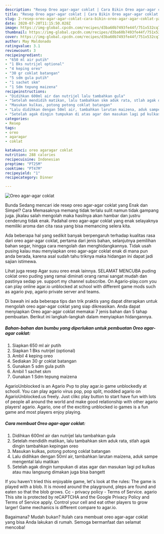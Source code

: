 ```yaml
---
description: "Resep Oreo agar-agar coklat | Cara Bikin Oreo agar-agar coklat Yang Enak Dan Lezat"
title: "Resep Oreo agar-agar coklat | Cara Bikin Oreo agar-agar coklat Yang Enak Dan Lezat"
slug: 2-resep-oreo-agar-agar-coklat-cara-bikin-oreo-agar-agar-coklat-yang-enak-dan-lezat
date: 2020-07-20T11:15:50.028Z
image: https://img-global.cpcdn.com/recipes/d3ba60b7493fe44f/751x532cq70/oreo-agar-agar-coklat-foto-resep-utama.jpg
thumbnail: https://img-global.cpcdn.com/recipes/d3ba60b7493fe44f/751x532cq70/oreo-agar-agar-coklat-foto-resep-utama.jpg
cover: https://img-global.cpcdn.com/recipes/d3ba60b7493fe44f/751x532cq70/oreo-agar-agar-coklat-foto-resep-utama.jpg
author: May Maldonado
ratingvalue: 3.1
reviewcount: 3
recipeingredient:
- "650 ml air putih"
- "1 Bks nutrijel optional"
- "4 keping oreo"
- "30 gr coklat batangan"
- "5 sdm gula putih"
- "1 sachet skm"
- "1 Sdm tepung maizena"
recipeinstructions:
- "Didihkan 600ml air dan nutrijel lalu tambahkan gula"
- "Setelah mendidih matikan, lalu tambahkan skm aduk rata, stlah agak dingin tambahkan kepingan oreo"
- "Masukan kulkas, potong potong coklat batangan"
- "Lalu didihkan dengan 50ml air, tambahkan larutan maizena, aduk sampe mengental lalu matikan"
- "Setelah agak dingin tumpukan di atas agar dan masukan lagi pd kulkas atau mau langsung dimakan juga bisa bangett"
categories:
- Resep
tags:
- oreo
- agaragar
- coklat

katakunci: oreo agaragar coklat 
nutrition: 288 calories
recipecuisine: Indonesian
preptime: "PT25M"
cooktime: "PT47M"
recipeyield: "1"
recipecategory: Dinner

---
```



![Oreo agar-agar coklat](https://img-global.cpcdn.com/recipes/d3ba60b7493fe44f/751x532cq70/oreo-agar-agar-coklat-foto-resep-utama.jpg)

Bunda Sedang mencari ide resep oreo agar-agar coklat yang Enak dan Simpel? Cara Memasaknya memang tidak terlalu sulit namun tidak gampang juga. jikalau salah mengolah maka hasilnya akan hambar dan justru cenderung tidak enak. Padahal oreo agar-agar coklat yang enak selayaknya memiliki aroma dan cita rasa yang bisa memancing selera kita.

Ada beberapa hal yang sedikit banyak berpengaruh terhadap kualitas rasa dari oreo agar-agar coklat, pertama dari jenis bahan, selanjutnya pemilihan bahan segar, hingga cara mengolah dan menghidangkannya. Tidak usah pusing kalau mau menyiapkan oreo agar-agar coklat enak di mana pun anda berada, karena asal sudah tahu triknya maka hidangan ini dapat jadi sajian istimewa.

Lihat juga resep Agar susu oreo enak lainnya. SELAMAT MENCUBA puding coklat oreo puding yang ramai diminati orang ramai sangat mudah dan pastinya sedap ye. support my channel subscribe. On Agario-play.com you can play online agar.io unblocked at school with different game mods such as agario pvp, agario private server and teams.


Di bawah ini ada beberapa tips dan trik praktis yang dapat diterapkan untuk mengolah oreo agar-agar coklat yang siap dikreasikan. Anda dapat menyiapkan Oreo agar-agar coklat memakai 7 jenis bahan dan 5 tahap pembuatan. Berikut ini langkah-langkah dalam menyiapkan hidangannya.

<!--inarticleads1-->

##### Bahan-bahan dan bumbu yang diperlukan untuk pembuatan Oreo agar-agar coklat:

1. Siapkan 650 ml air putih
1. Siapkan 1 Bks nutrijel (optional)
1. Ambil 4 keping oreo
1. Sediakan 30 gr coklat batangan
1. Gunakan 5 sdm gula putih
1. Ambil 1 sachet skm
1. Gunakan 1 Sdm tepung maizena


AgarioUnblocked is an Agario Pvp to play agar.io game unblockedly at schooll. You can play agario virus pop, pop split, modded agario on AgarioUnblocked.us freely. Just clikc play button to start have fun with lots of people all around the world and make good relationship with other agario players! agario. Agario, one of the exciting unblocked io games is a fun game and most players enjoy playing. 

<!--inarticleads2-->

##### Cara membuat Oreo agar-agar coklat:

1. Didihkan 600ml air dan nutrijel lalu tambahkan gula
1. Setelah mendidih matikan, lalu tambahkan skm aduk rata, stlah agak dingin tambahkan kepingan oreo
1. Masukan kulkas, potong potong coklat batangan
1. Lalu didihkan dengan 50ml air, tambahkan larutan maizena, aduk sampe mengental lalu matikan
1. Setelah agak dingin tumpukan di atas agar dan masukan lagi pd kulkas atau mau langsung dimakan juga bisa bangett


If you haven&#39;t tried this enjoyable game, let&#39;s look at the rules: The game is played with a blob. It is moved around the playground, pleps are found and eaten so that the blob grows. Cc - privacy policy - Terms of Service. agario This site is protected by reCAPTCHA and the Google Privacy Policy and Terms of Service apply. Control your cell and eat other players to grow larger! Game mechanics is different compare to agar.io. 

Bagaimana? Mudah bukan? Itulah cara membuat oreo agar-agar coklat yang bisa Anda lakukan di rumah. Semoga bermanfaat dan selamat mencoba!

